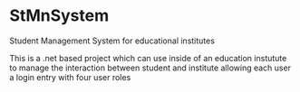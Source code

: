 # StMnSystem
Student Management System for educational institutes

This is a .net based project which can use inside of an education instutute to manage the interaction between student and institute allowing each user a login entry with four user roles
